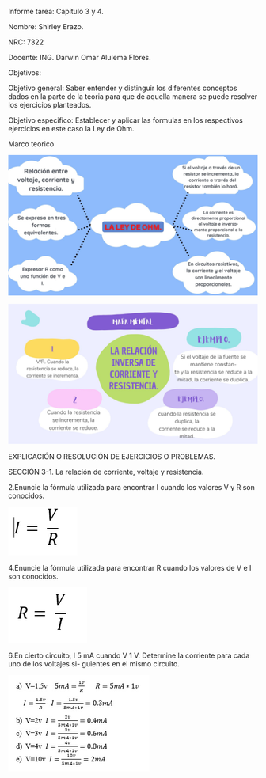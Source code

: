 Informe tarea: Capitulo 3 y 4.

Nombre: Shirley Erazo.

NRC: 7322

Docente:  ING. Darwin  Omar Alulema Flores.

Objetivos:

Objetivo general: Saber entender y distinguir los diferentes conceptos dados en la parte de la teoria para que de aquella manera se puede resolver los ejercicios planteados.

Objetivo especifico:  Establecer  y aplicar  las formulas en los respectivos ejercicios en este caso la Ley de Ohm.

Marco teorico

![](https://github.com/Shirley-Erazo9/infor-n.-2/blob/main/Mp%201%20.jpg)

![](https://github.com/Shirley-Erazo9/infor-n.-2/blob/main/MP%202.jpg)

EXPLICACIÓN O RESOLUCIÓN DE EJERCICIOS O PROBLEMAS.

SECCIÓN 3-1. La relación de corriente, voltaje y resistencia.

2.Enuncie la fórmula utilizada para encontrar I cuando los valores V y R son conocidos.

![](https://github.com/Shirley-Erazo9/infor-n.-2/blob/main/EJR%201%20(2).png)

4.Enuncie la fórmula utilizada para encontrar R cuando los valores de V e I son conocidos.

![](https://github.com/Shirley-Erazo9/infor-n.-2/blob/main/EJR%202.png)

6.En cierto circuito, I 5 mA cuando V 1 V. Determine la corriente para cada uno de los voltajes si- guientes en el mismo circuito.

![](https://github.com/Shirley-Erazo9/infor-n.-2/blob/main/EJR%203.png)
